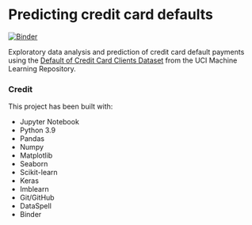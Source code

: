 # Predicting credit card defaults

[![Binder](https://mybinder.org/badge_logo.svg)](https://mybinder.org/v2/gh/Alhern/defaults_prediction/main)

Exploratory data analysis and prediction of credit card default payments using the [Default of Credit Card Clients Dataset](https://archive.ics.uci.edu/ml/datasets/default+of+credit+card+clients) from the UCI Machine Learning Repository.

### Credit
This project has been built with:
- Jupyter Notebook
- Python 3.9
- Pandas
- Numpy
- Matplotlib
- Seaborn
- Scikit-learn
- Keras
- Imblearn
- Git/GitHub
- DataSpell
- Binder

